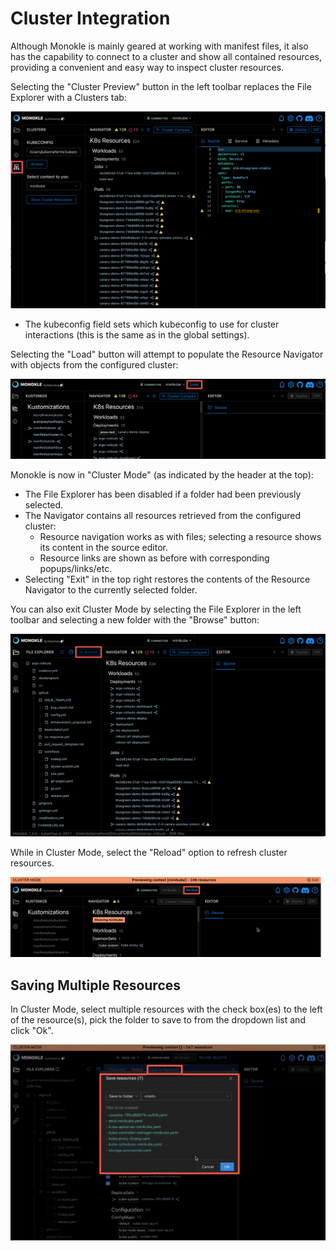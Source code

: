 # Cluster Integration

Although Monokle is mainly geared at working with manifest files, it also has the capability to connect 
to a cluster and show all contained resources, providing a convenient and easy way to inspect cluster resources.

Selecting the "Cluster Preview" button in the left toolbar replaces the File Explorer with a Clusters tab:

![Clusters Tab](img/clusters-tab-1.4.0.png)

- The kubeconfig field sets which kubeconfig to use for cluster interactions (this is the same as in the global settings).

Selecting the "Load" button will attempt to populate the Resource Navigator with objects from the configured cluster:

![Cluster Preview](img/cluster-preview-1.5.0.png)

Monokle is now in "Cluster Mode" (as indicated by the header at the top):

- The File Explorer has been disabled if a folder had been previously selected.
- The Navigator contains all resources retrieved from the configured cluster:
  - Resource navigation works as with files; selecting a resource shows its content in the source editor.
  - Resource links are shown as before with corresponding popups/links/etc.
- Selecting "Exit" in the top right restores the contents of the Resource Navigator to the currently selected folder.

You can also exit Cluster Mode by selecting the File Explorer in the left toolbar and selecting a new folder with the "Browse" button: 


![Cluster Browse](img/file-manager-browse-cluster-1.4.0.png)

While in Cluster Mode, select the "Reload" option to refresh cluster resources.

![Cluster Reload](img/cluster-reload-1.5.0.png)

## Saving Multiple Resources

In Cluster Mode, select multiple resources with the check box(es) to the left of the resource(s), pick the folder to save to from the dropdown list and click "Ok".

![Cluster Save Multiple Resources](img/cluster-save-multiple-resources-1.5.0.png)